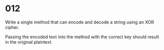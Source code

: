 # 012

Write a single method that can encode and decode a string using an XOR cipher.

Passing the encoded text into the method with the correct key should result in the original plaintext.